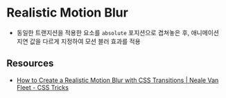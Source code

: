 # Realistic Motion Blur

- 동일한 트랜지션을 적용한 요소를 `absolute` 포지션으로 겹쳐놓은 후, 애니메이션 지연 값을 다르게 지정하여 모션 블러 효과를 적용

## Resources

- [How to Create a Realistic Motion Blur with CSS Transitions | Neale Van Fleet - CSS Tricks](https://css-tricks.com/how-to-create-a-realistic-motion-blur-with-css-transitions/?utm_campaign=CSS%20Animation%20Weekly&utm_medium=email&utm_source=Revue%20newsletter)
